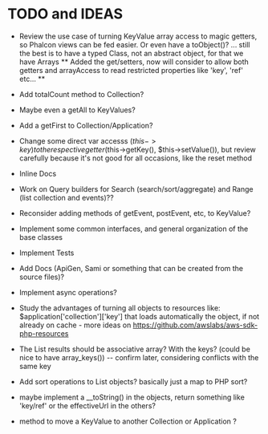 # TODO and IDEAS

- Review the use case of turning KeyValue array access to magic getters, so Phalcon views can be fed easier. Or even have a toObject()? ... still the best is to have a typed Class, not an abstract object, for that we have Arrays
** Added the get/setters, now will consider to allow both getters and arrayAccess to read restricted properties like 'key', 'ref' etc... **

- Add totalCount method to Collection?

- Maybe even a getAll to KeyValues?

- Add a getFirst to Collection/Application?

- Change some direct var accesss ($this->key) to the respective getter ($this->getKey(), $this->setValue()), but review carefully because it's not good for all occasions, like the reset method

- Inline Docs

- Work on Query builders for Search (search/sort/aggregate) and Range (list collection and events)??

- Reconsider adding methods of getEvent, postEvent, etc, to KeyValue?

- Implement some common interfaces, and general organization of the base classes

- Implement Tests

- Add Docs (ApiGen, Sami or something that can be created from the source files)?

- Implement async operations?

- Study the advantages of turning all objects to resources like: $application['collection']['key'] that loads automatically the object, if not already on cache  - more ideas on https://github.com/awslabs/aws-sdk-php-resources

- The List results should be associative array? With the keys? (could be nice to have array_keys()) -- confirm later, considering conflicts with the same key

- Add sort operations to List objects? basically just a map to PHP sort?

- maybe implement a __toString() in the objects, return something like 'key/ref' or the effectiveUrl in the others?

- method to move a KeyValue to another Collection or Application ?

